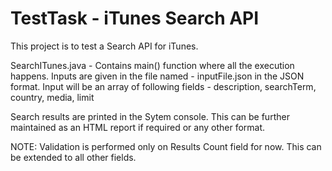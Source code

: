 # TestTask - iTunes Search API

This project is to test a Search API for iTunes.

SearchITunes.java - Contains main() function where all the execution happens.
Inputs are given in the file named - inputFile.json in the JSON format. Input will be an array of following fields - description, searchTerm, country, media, limit

Search results are printed in the Sytem console. This can be further maintained as an HTML report if required or any other format.

NOTE: Validation is performed only on Results Count field for now. This can be extended to all other fields.
